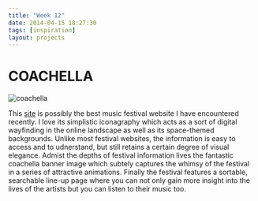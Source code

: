 ```yaml
---
title: "Week 12"
date: 2014-04-15 18:27:30 
tags: [inspiration] 
layout: projects
---
```




# COACHELLA

![coachella](http://travelhymns.com/wp-content/uploads/2013/05/Coachella-2013-Live-Stream-Channel-1.jpg)

This [site](http://www.coachella.com/) is possibly the best music festival website I have encountered recently.  I love its simplistic iconagraphy which acts as a sort of digital wayfinding in the online landscape as well as its space-themed backgrounds.  Unlike most festival websites, the information is easy to access and to udnerstand, but still retains a certain degree of visual elegance.  Admist the depths of festival information lives the fantastic coachella banner image which subtely captures the whimsy of the festival in a series of attractive animations.  Finally the festival features a sortable, searchable line-up page where you can not only gain more insight into the lives of the artists but you can listen to their music too.  


